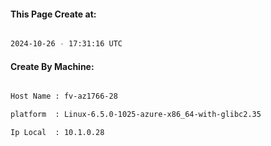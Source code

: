 
   
#### This Page Create at:

```bash

2024-10-26 - 17:31:16 UTC

```

#### Create By Machine:

```bash

Host Name : fv-az1766-28

platform  : Linux-6.5.0-1025-azure-x86_64-with-glibc2.35

Ip Local  : 10.1.0.28

```

